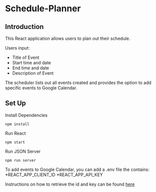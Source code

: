 # Schedule-Planner

## Introduction
This React application allows users to plan out their schedule. 

Users input:
* Title of Event
* Start time and date
* End time and date
* Description of Event

The scheduler lists out all events created and provides the option to add specific events to Google Calendar. 

## Set Up

Install Dependencies
```
npm install
```

Run React
```
npm start
```

Run JSON Server
```
npm run server
```
To add events to Google Calendar, you can add a .env file the contains: 
*REACT_APP_CLIENT_ID
*REACT_APP_API_KEY

Instructions on how to retrieve the id and key can be found [here]("https://developers.google.com/workspace/guides/getstarted-overview")
